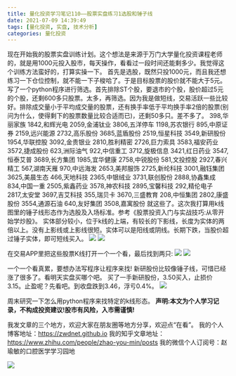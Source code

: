 ```yaml
---
title: 量化投资学习笔记110——股票实盘练习1选股和锤子线
date: 2021-07-09 14:39:49
tags: [量化投资, 实盘, 技术分析]
categories: 量化投资
---
```

现在开始我的股票实盘训练计划。这个想法是来源于万门大学量化投资课程老师的，就是用1000元投入股市，每天操作，看看过一段时间还能剩多少。我觉得这个训练方法蛮好的，打算实操一下。
首先是选股，既然只投1000元，而且我还想练习一下仓位控制，就不能一下子梭哈了。于是目标股票的股价就不能大于5元。写了一个python程序进行筛选。首先排除ST个股，要退市的个股，股价超过5元的个股，还剩600多只股票。太多，再筛选。因为我是做短线，交易活跃一些比较好。排除成交量小于平均成交量的股票，还有换手率低于平均换手率2倍的股票(别问为什么，使得剩下的股票数量比较合适而已)，还剩50多只。差不多了。
398,华丽家族
1842,和辉光电
2059,金浦钛业
3806,五洋停车
1198,苏农银行
895,中原证券
2159,远兴能源
2732,高乐股份
3685,蓝盾股份
2519,恒星科技
3549,新研股份
1954,华联控股
3092,金贵银业
2810,胜利精密
2726,巨力索具
3583,福安药业
3572,捷成股份
623,洲际油气
922,中信重工
3712,旋极信息
3421,红日药业
3547,恒泰艾普
3689,长方集团
1985,宜华健康
2758,中锐股份
581,文投控股
2927,春兴精工
567,湖南天雁
970,中远海发
2653,美邦服饰
2725,新纶科技
3001,融钰集团
3625,美晨生态
466,天地科技
2365,中银绒业
3731,联创股份
2888,协鑫集成
834,中国一重
2505,紫鑫药业
3578,神农科技
2895,宝馨科技
292,精伦电子
2817,太安堂
3697,吉艾科技
355,瑞贝卡
3670,三盛教育
208,中恒集团
2802,康盛股份
3554,通源石油
640,友好集团
3508,嘉寓股份
就这些了。这次我打算用k线图里的锤子线形态作为选股及入场标准。参考《股票投资入门与实战技巧:从零开始学炒股》。
实体部分较小，位于k线的上端，有较长的下影线，长度为实体的两倍以上。没有上影线或上影线很短。实体可以是阳线或阴线。长期下跌，当股价超过锤子实体，即可短线买入。
![](https://zymblog-1258069789.cos.ap-chengdu.myqcloud.com/blog0178-QTLearn/80/01.jpg)
![](https://zymblog-1258069789.cos.ap-chengdu.myqcloud.com/blog0178-QTLearn/80/02.jpg)


在交易APP里把这些股票K线打开一个一个看，最后找到两只:
![](https://zymblog-1258069789.cos.ap-chengdu.myqcloud.com/blog0178-QTLearn/80/03.jpg)
![](https://zymblog-1258069789.cos.ap-chengdu.myqcloud.com/blog0178-QTLearn/80/04.jpg)


一个一个看真累，要想办法写程序让程序来找!
新研股份比较像锤子线，可惜已经涨了很多了。看明天实盘买哪个吧。
买了一手新研股份，3.50买入，止损价3.15。止盈呢？先看吧。到收盘跌到3.46，浮亏0.4%。
![](https://zymblog-1258069789.cos.ap-chengdu.myqcloud.com/blog0178-QTLearn/80/05.jpg)

周末研究一下怎么用python程序来找特定的k线形态。
**声明:本文为个人学习记录，不构成投资建议!股市有风险，入市需谨慎!**




我发文章的三个地方，欢迎大家在朋友圈等地方分享，欢迎点“在看”。
我的个人博客地址：https://zwdnet.github.io
我的知乎文章地址： https://www.zhihu.com/people/zhao-you-min/posts
我的微信个人订阅号：赵瑜敏的口腔医学学习园地








![](https://zymblog-1258069789.cos.ap-chengdu.myqcloud.com/other/wx.jpg)